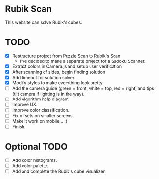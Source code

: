 # Rubik Scan

This website can solve Rubik's cubes.

# TODO
- [x] Restructure project from Puzzle Scan to Rubik's Scan
    - I've decided to make a separate project for a Sudoku Scanner.
- [x] Extract colors in Camera.js and setup user verification
- [x] After scanning of sides, begin finding solution
- [x] Add timeout for solution solver.
- [x] Modify styles to make everything look pretty
- [ ] Add the camera guide (green = front, white = top, red = right) and tips (tilt camera if lighting is in the way).
- [ ] Add algorithm help diagram.
- [ ] Improve UX.
- [ ] Improve color classification.
- [ ] Fix offsets on smaller screens.
- [ ] Make it work on mobile... :(
- [ ] Finish.

# Optional TODO
- [ ] Add color histograms.
- [ ] Add color palette.
- [ ] Add and complete the Rubik's cube visualizer.
